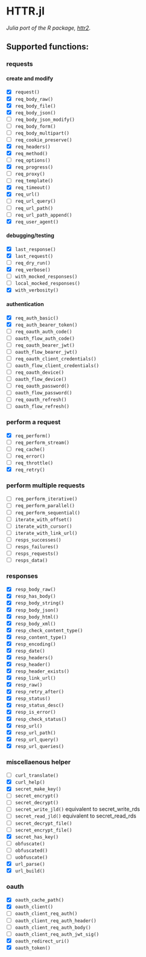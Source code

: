 # HTTR.jl

_Julia port of the R package, [httr2](https://github.com/r-lib/httr2)_.

## Supported functions:

### requests

#### create and modify
- [x] `request()`
- [x] `req_body_raw()`
- [x] `req_body_file()`
- [x] `req_body_json()`
- [ ] `req_body_json_modify()`
- [ ] `req_body_form()`
- [ ] `req_body_multipart()`
- [ ] `req_cookie_preserve()`
- [x] `req_headers()`
- [x] `req_method()`
- [ ] `req_options()`
- [x] `req_progress()`
- [ ] `req_proxy()`
- [ ] `req_template()`
- [x] `req_timeout()`
- [x] `req_url()`
- [ ] `req_url_query()`
- [ ] `req_url_path()`
- [ ] `req_url_path_append()`
- [x] `req_user_agent()`

#### debugging/testing
- [x] `last_response()`
- [x] `last_request()`
- [ ] `req_dry_run()`
- [x] `req_verbose()`
- [ ] `with_mocked_responses()`
- [ ] `local_mocked_responses()`
- [x] `with_verbosity()`

#### authentication
- [x] `req_auth_basic()`
- [x] `req_auth_bearer_token()`
- [ ] `req_oauth_auth_code()`
- [ ] `oauth_flow_auth_code()`
- [ ] `req_oauth_bearer_jwt()`
- [ ] `oauth_flow_bearer_jwt()`
- [ ] `req_oauth_client_credentials()`
- [ ] `oauth_flow_client_credentials()`
- [ ] `req_oauth_device()`
- [ ] `oauth_flow_device()`
- [ ] `req_oauth_password()`
- [ ] `oauth_flow_password()`
- [ ] `req_oauth_refresh()`
- [ ] `oauth_flow_refresh()`

### perform a request
- [x] `req_perform()`
- [ ] `req_perform_stream()`
- [ ] `req_cache()`
- [ ] `req_error()`
- [ ] `req_throttle()`
- [x] `req_retry()`

### perform multiple requests
- [ ] `req_perform_iterative()`
- [ ] `req_perform_parallel()`
- [ ] `req_perform_sequential()`
- [ ] `iterate_with_offset()`
- [ ] `iterate_with_cursor()`
- [ ] `iterate_with_link_url()`
- [ ] `resps_successes()`
- [ ] `resps_failures()`
- [ ] `resps_requests()`
- [ ] `resps_data()`

### responses
- [x] `resp_body_raw()`
- [x] `resp_has_body()`
- [x] `resp_body_string()`
- [x] `resp_body_json()`
- [x] `resp_body_html()`
- [x] `resp_body_xml()`
- [x] `resp_check_content_type()`
- [x] `resp_content_type()`
- [x] `resp_encoding()`
- [x] `resp_date()`
- [x] `resp_headers()`
- [x] `resp_header()`
- [x] `resp_header_exists()`
- [x] `resp_link_url()`
- [x] `resp_raw()`
- [x] `resp_retry_after()`
- [x] `resp_status()`
- [x] `resp_status_desc()`
- [x] `resp_is_error()`
- [x] `resp_check_status()`
- [x] `resp_url()`
- [x] `resp_url_path()`
- [x] `resp_url_query()`
- [x] `resp_url_queries()`

### miscellaenous helper
- [ ] `curl_translate()`
- [x] `curl_help()`
- [x] `secret_make_key()`
- [ ] `secret_encrypt()`
- [ ] `secret_decrypt()`
- [ ] `secret_write_jld()` equivalent to secret_write_rds
- [ ] `secret_read_jld()` equivalent to secret_read_rds
- [ ] `secret_decrypt_file()`
- [ ] `secret_encrypt_file()`
- [x] `secret_has_key()`
- [ ] `obfuscate()`
- [ ] `obfuscated()`
- [ ] `uobfuscate()`
- [x] `url_parse()`
- [x] `url_build()`

### oauth
- [x] `oauth_cache_path()`
- [x] `oauth_client()`
- [ ] `oauth_client_req_auth()`
- [ ] `oauth_client_req_auth_header()`
- [ ] `oauth_client_req_auth_body()`
- [ ] `oauth_client_req_auth_jwt_sig()`
- [x] `oauth_redirect_uri()`
- [x] `oauth_token()`
